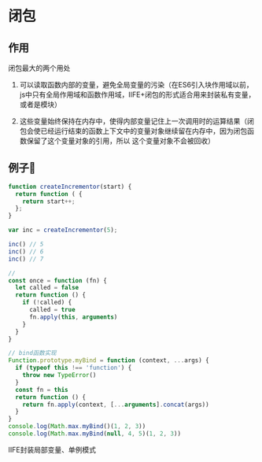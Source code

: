 # 闭包

## 作用

闭包最大的两个用处

1. 可以读取函数内部的变量，避免全局变量的污染（在ES6引入块作用域以前，js中只有全局作用域和函数作用域，IIFE+闭包的形式适合用来封装私有变量，或者是模块）

2. 这些变量始终保持在内存中，使得内部变量记住上一次调用时的运算结果（闭包会使已经运行结束的函数上下文中的变量对象继续留在内存中，因为闭包函数保留了这个变量对象的引用，所以 这个变量对象不会被回收）

## 例子🌰

```js
function createIncrementor(start) {
  return function ( {
    return start++;
  };
}

var inc = createIncrementor(5);

inc() // 5
inc() // 6
inc() // 7
```

```js
// 
const once = function (fn) {
  let called = false
  return function () {
    if (!called) {
      called = true
      fn.apply(this, arguments)
    }
  }
}
```

```js
// bind函数实现
Function.prototype.myBind = function (context, ...args) {
  if (typeof this !== 'function') {
    throw new TypeError()
  }
  const fn = this
  return function () {
    return fn.apply(context, [...arguments].concat(args))
  }
}
console.log(Math.max.myBind()(1, 2, 3))
console.log(Math.max.myBind(null, 4, 5)(1, 2, 3))
```

IIFE封装局部变量、单例模式
